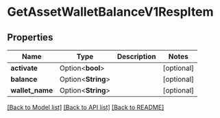 # GetAssetWalletBalanceV1RespItem

## Properties

Name | Type | Description | Notes
------------ | ------------- | ------------- | -------------
**activate** | Option<**bool**> |  | [optional]
**balance** | Option<**String**> |  | [optional]
**wallet_name** | Option<**String**> |  | [optional]

[[Back to Model list]](../README.md#documentation-for-models) [[Back to API list]](../README.md#documentation-for-api-endpoints) [[Back to README]](../README.md)


